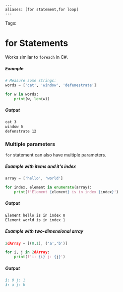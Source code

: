 ```
---
aliases: [for statement,for loop]
---
```

Tags: 

# for Statements
Works similar to `foreach` in C#.

##### Example
```python
# Measure some strings:
words = ['cat', 'window', 'defenestrate']

for w in words:
	print(w, len(w))
```

##### Output
```md
cat 3
window 6
defenstrate 12
```

### Multiple parameters
`for` statement can also have multiple parameters.

##### Example with items and it's index
```python
array = ['hello', 'world']

for index, element in enumerate(array):
	print(f'Element {element} is in index {index}')
```

##### Output
```md
Element hello is in index 0
Element world is in index 1
```

##### Example with two-dimensional array
```python
2dArray = [(0,1), ('a','b')]

for i, j in 2dArray:
	print(f'i: {i} j: {j}')
```

##### Output
```md
i: 0 j: 1
i: a j: b
```
